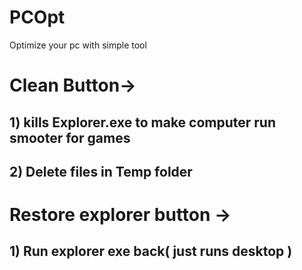 # PCOpt
 Optimize your pc with simple tool

# Clean Button->
## 1) kills Explorer.exe to make computer run smooter for games
## 2) Delete files in Temp folder

# Restore explorer button ->
## 1) Run explorer exe back( just runs desktop ) 
